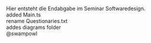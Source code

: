 Hier entsteht die Endabgabe im Seminar Softwaredesign.
<br>added Main.ts
<br>rename Questionaries.txt
<br>addes diagrams folder
<br>@swampowl